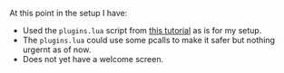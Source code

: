 At this point in the setup I have:
- Used the `plugins.lua` script from [this tutorial](https://alpha2phi.medium.com/neovim-for-beginners-init-lua-45ff91f741cb) as is for my setup.
- The `plugins.lua` could use some pcalls to make it safer but nothing urgernt as of now.
- Does not yet have a welcome screen.

